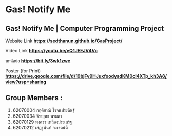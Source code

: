 # Gas! Notify Me

## Gas! Notify Me | Computer Programming Project

Website Link **https://sedthanun.github.io/GasProject/**

Video Link **https://youtu.be/eQ1JEEJV4Vc**

บทคัดย่อ **https://bit.ly/3wk1zwe**

Poster (for Print) **https://drive.google.com/file/d/19bjFy9HJuxfoodysdKM0cI4XTp_kh3A8/view?usp=sharing**

## Group Members :
1. 62070004 กฤติยาณี โรจนประดิษฐ์
2. 62070034 จิรายุทธ พรมตา
3. 62070129 พงศธร เหลืองประเสริฐ
4. 62070212 เสฏฐนันท์ จงเจตน์ดี
